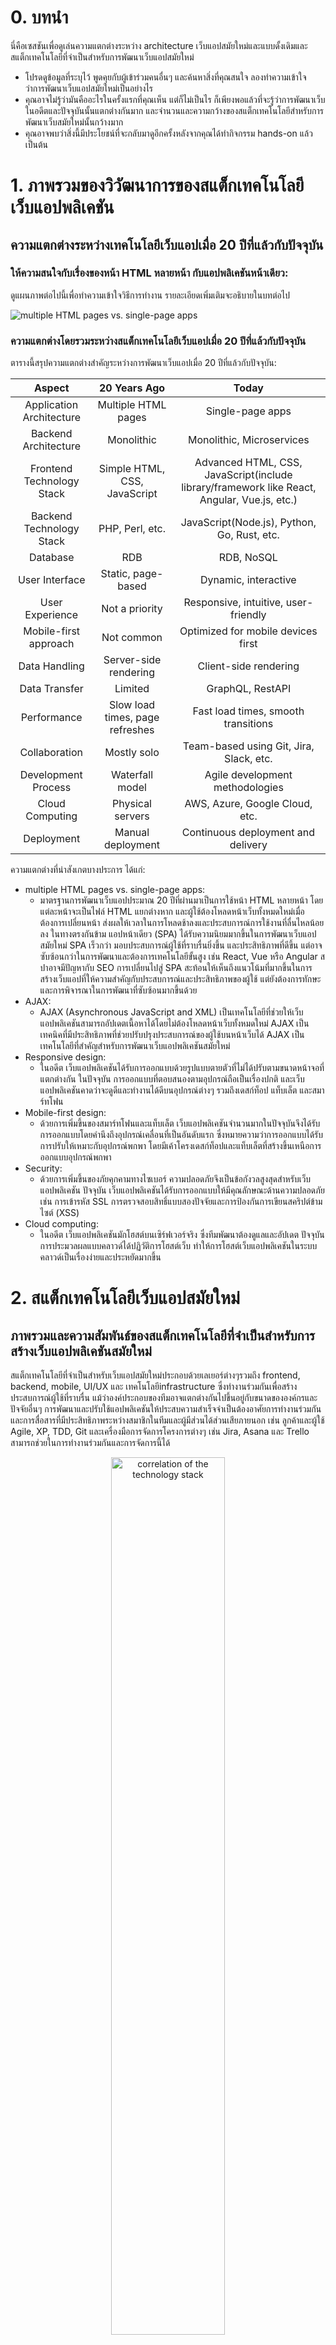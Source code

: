 # 0. บทนำ

นี่คือเซสชันเพื่อดูเล่นความแตกต่างระหว่าง architecture เว็บแอปสมัยใหม่และแบบดั้งเดิมและสแต็กเทคโนโลยีที่จำเป็นสำหรับการพัฒนาเว็บแอปสมัยใหม่

- โปรดดูข้อมูลที่ระบุไว้ พูดคุยกับผู้เข้าร่วมคนอื่นๆ และค้นหาสิ่งที่คุณสนใจ ลองทำความเข้าใจว่าการพัฒนาเว็บแอปสมัยใหม่เป็นอย่างไร
- คุณอาจไม่รู้ว่ามันคืออะไรในครั้งแรกที่คุณเห็น แต่ก็ไม่เป็นไร ก็เพียงพอแล้วที่จะรู้ว่าการพัฒนาเว็บในอดีตและปัจจุบันนั้นแตกต่างกันมาก และจำนวนและความกว้างของสแต็กเทคโนโลยีสำหรับการพัฒนาเว็บสมัยใหม่นั้นกว้างมาก
- คุณอาจพบว่าสิ่งนี้มีประโยชน์ที่จะกลับมาดูอีกครั้งหลังจากคุณได้ทำกิจกรรม hands-on แล้ว เป็นต้น

# 1. ภาพรวมของวิวัฒนาการของสแต็กเทคโนโลยีเว็บแอปพลิเคชัน

## ความแตกต่างระหว่างเทคโนโลยีเว็บแอปเมื่อ 20 ปีที่แล้วกับปัจจุบัน

### ให้ความสนใจกับเรื่องของหน้า HTML หลายหน้า กับแอปพลิเคชันหน้าเดียว:

ดูแผนภาพต่อไปนี้เพื่อทำความเข้าใจวิธีการทำงาน รายละเอียดเพิ่มเติมจะอธิบายในบทต่อไป

![multiple HTML pages vs. single-page apps](./img/mpa_vs_spa.jpg)

### ความแตกต่างโดยรวมระหว่างสแต็กเทคโนโลยีเว็บแอปเมื่อ 20 ปีที่แล้วกับปัจจุบัน

ตารางนี้สรุปความแตกต่างสำคัญระหว่างการพัฒนาเว็บแอปเมื่อ 20 ปีที่แล้วกับปัจจุบัน:


|          Aspect         | 20 Years Ago | Today                      |
|:-----------------------:|:------------:|:--------------------------:|
|    Application Architecture | Multiple HTML pages | Single-page apps |
|       Backend Architecture | Monolithic	| Monolithic, Microservices|
|    Frontend Technology Stack | Simple HTML, CSS, JavaScript | Advanced HTML, CSS, JavaScript(include library/framework like React, Angular, Vue.js, etc.) |
|       Backend Technology Stack | PHP, Perl, etc. |  JavaScript(Node.js), Python, Go, Rust, etc.|
|         Database           | RDB	| RDB, NoSQL| 
|        User Interface     | Static, page-based | Dynamic, interactive |
|        User Experience    | Not a priority | Responsive, intuitive, user-friendly |
|     Mobile-first approach | Not common | Optimized for mobile devices first |
|         Data Handling     | Server-side rendering | Client-side rendering |
|         Data Transfer     | Limited | GraphQL, RestAPI |
|          Performance      | Slow load times, page refreshes | Fast load times, smooth transitions |
|         Collaboration     | Mostly solo | Team-based using Git, Jira, Slack, etc. |
|   Development Process     | Waterfall model | Agile development methodologies |
|       Cloud Computing     | Physical servers | AWS, Azure, Google Cloud, etc. |
|          Deployment       | Manual deployment | Continuous deployment and delivery |

ความแตกต่างที่น่าสังเกตบางประการ ได้แก่:

- multiple HTML pages vs. single-page apps:
  - มาตรฐานการพัฒนาเว็บแอปประมาณ 20 ปีที่ผ่านมาเป็นการใช้หน้า HTML หลายหน้า โดยแต่ละหน้าจะเป็นไฟล์ HTML แยกต่างหาก และผู้ใช้ต้องโหลดหน้าเว็บทั้งหมดใหม่เมื่อต้องการเปลี่ยนหน้า ส่งผลให้เวลาในการโหลดช้าลงและประสบการณ์การใช้งานที่ลื่นไหลน้อยลง ในทางตรงกันข้าม แอปหน้าเดียว (SPA) ได้รับความนิยมมากขึ้นในการพัฒนาเว็บแอปสมัยใหม่ SPA เร็วกว่า มอบประสบการณ์ผู้ใช้ที่ราบรื่นยิ่งขึ้น และประสิทธิภาพที่ดีขึ้น แต่อาจซับซ้อนกว่าในการพัฒนาและต้องการเทคโนโลยีขั้นสูง เช่น React, Vue หรือ Angular สปาอาจมีปัญหากับ SEO การเปลี่ยนไปสู่ SPA สะท้อนให้เห็นถึงแนวโน้มที่มากขึ้นในการสร้างเว็บแอปที่ให้ความสำคัญกับประสบการณ์และประสิทธิภาพของผู้ใช้ แต่ยังต้องการทักษะและการพิจารณาในการพัฒนาที่ซับซ้อนมากขึ้นด้วย
- AJAX: 
  - AJAX (Asynchronous JavaScript and XML) เป็นเทคโนโลยีที่ช่วยให้เว็บแอปพลิเคชันสามารถอัปเดตเนื้อหาได้โดยไม่ต้องโหลดหน้าเว็บทั้งหมดใหม่  AJAX เป็นเทคนิคที่มีประสิทธิภาพที่ช่วยปรับปรุงประสบการณ์ของผู้ใช้บนหน้าเว็บได้  AJAX เป็นเทคโนโลยีที่สำคัญสำหรับการพัฒนาเว็บแอปพลิเคชันสมัยใหม่
- Responsive design: 
  - ในอดีต เว็บแอปพลิเคชันได้รับการออกแบบด้วยรูปแบบตายตัวที่ไม่ได้ปรับตามขนาดหน้าจอที่แตกต่างกัน ในปัจจุบัน การออกแบบที่ตอบสนองตามอุปกรณ์ถือเป็นเรื่องปกติ และเว็บแอปพลิเคชันคาดว่าจะดูดีและทำงานได้ดีบนอุปกรณ์ต่างๆ รวมถึงเดสก์ท็อป แท็บเล็ต และสมาร์ทโฟน
- Mobile-first design:
  - ด้วยการเพิ่มขึ้นของสมาร์ทโฟนและแท็บเล็ต เว็บแอปพลิเคชันจำนวนมากในปัจจุบันจึงได้รับการออกแบบโดยคำนึงถึงอุปกรณ์เคลื่อนที่เป็นอันดับแรก ซึ่งหมายความว่าการออกแบบได้รับการปรับให้เหมาะกับอุปกรณ์พกพา โดยมีเค้าโครงเดสก์ท็อปและแท็บเล็ตที่สร้างขึ้นเหนือการออกแบบอุปกรณ์พกพา
- Security:
  - ด้วยการเพิ่มขึ้นของภัยคุกคามทางไซเบอร์ ความปลอดภัยจึงเป็นข้อกังวลสูงสุดสำหรับเว็บแอปพลิเคชัน ปัจจุบัน เว็บแอปพลิเคชันได้รับการออกแบบให้มีคุณลักษณะด้านความปลอดภัย เช่น การเข้ารหัส SSL การตรวจสอบสิทธิ์แบบสองปัจจัยและการป้องกันการเขียนสคริปต์ข้ามไซต์ (XSS)
- Cloud computing:
  - ในอดีต เว็บแอปพลิเคชันมักโฮสต์บนเซิร์ฟเวอร์จริง ซึ่งทีมพัฒนาต้องดูแลและอัปเดต ปัจจุบัน การประมวลผลแบบคลาวด์ได้ปฏิวัติการโฮสต์เว็บ ทำให้การโฮสต์เว็บแอปพลิเคชันในระบบคลาวด์เป็นเรื่องง่ายและประหยัดมากขึ้น

# 2. สแต็กเทคโนโลยีเว็บแอปสมัยใหม่

## ภาพรวมและความสัมพันธ์ของสแต็กเทคโนโลยีที่จำเป็นสำหรับการสร้างเว็บแอปพลิเคชันสมัยใหม่

สแต็กเทคโนโลยีที่จำเป็นสำหรับเว็บแอปสมัยใหม่ประกอบด้วยเลเยอร์ต่างๆรวมถึง frontend, backend, mobile, UI/UX และ เทคโนโลยีinfrastructure ซึ่งทำงานร่วมกันเพื่อสร้างประสบการณ์ผู้ใช้ที่ราบรื่น แม้ว่าองค์ประกอบของทีมอาจแตกต่างกันไปขึ้นอยู่กับขนาดขององค์กรและปัจจัยอื่นๆ การพัฒนาและปรับใช้แอปพลิเคชันให้ประสบความสำเร็จจำเป็นต้องอาศัยการทำงานร่วมกันและการสื่อสารที่มีประสิทธิภาพระหว่างสมาชิกในทีมและผู้มีส่วนได้ส่วนเสียภายนอก เช่น ลูกค้าและผู้ใช้ Agile, XP, TDD, Git และเครื่องมือการจัดการโครงการต่างๆ เช่น Jira, Asana และ Trello สามารถช่วยในการทำงานร่วมกันและการจัดการนี้ได้

<div align="center">
<img src="./img/correlation_tech_stack.jpg" alt="correlation of the technology stack" width="60%">
</div>

### คำอธิบายสั้น ๆ ของแต่ละเลเยอร์เทคโนโลยีในสแต็กการพัฒนาเว็บแอปสมัยใหม่:

- Frontend: 
  - เลเยอร์นี้มีหน้าที่สร้าง user interface และ user experience ของแอปพลิเคชัน โดยใช้เทคโนโลยีเช่น HTML, CSS, JavaScript และfrontend frameworksต่างๆ เช่น React, Vue และ Angular
- Backend:
  - เลเยอร์นี้มีหน้าที่จัดการตรรกะทางธุรกิจและการจัดเก็บข้อมูลของแอปพลิเคชัน โดยใช้เทคโนโลยีserver-side เช่น ภาษาการเขียนโปรแกรม เช่น Node.js, Python, Ruby และ Java และframeworkต่างๆ เช่น Express.js, Nest.js, Django, FastAPI, Spring, Ruby on Rails
- Mobile:
  - เลเยอร์นี้มีหน้าที่ในการพัฒนาแอปพลิเคชันมือถือที่ทำงานควบคู่กับเว็บแอป ใช้ framework การพัฒนาแอพแบบเนทีฟเช่น Swift, Kotlin และ Java หรือ framework การพัฒนา cross-platform เช่น React Native และ Flutter
- UI/UX: 
  - เลเยอร์นี้มีหน้าที่สร้างประสบการณ์ผู้ใช้ที่ดึงดูดสายตาและราบรื่นสำหรับแอปพลิเคชัน โดยใช้เครื่องมือออกแบบ เช่น Sketch, Figma และ Adobe XD
- Infrastructure:
  - เลเยอร์นี้มีหน้าที่การปรับใช้ การปรับขนาด และการจัดการแอปพลิเคชัน ใช้ cloud platform เช่น AWS, Azure และ GCP และเครื่องมือ DevOps เช่น Docker, Kubernetes, Ansible และ Terraform

แต่ละเลเยอร์ต้องการชุดทักษะและความเชี่ยวชาญที่แตกต่างกัน และการทำงานร่วมกันระหว่างทีมต่างๆ เป็นสิ่งสำคัญเพื่อให้มั่นใจว่าการพัฒนาและการปรับใช้แอปพลิเคชันประสบความสำเร็จ

## แผนภาพพร้อมชื่อโดยละเอียด (เป็นตัวอย่างเท่านั้น) ของสแต็คเทคโนโลยีที่จำเป็นสำหรับเว็บแอปสมัยใหม่

ชื่อโดยละเอียดของสแต็คเทคโนโลยีที่จำเป็นสำหรับการพัฒนาเว็บแอปพลิเคชันสมัยใหม่แสดงอยู่ในตัวอย่างบนสติกกี่ นี่เป็นเพียงตัวอย่างเท่านั้น ผู้เขียนได้โพสต์สติกกี่พร้อมชื่อสแต็กเทคโนโลยีที่คิดขึ้นได้อย่างรวดเร็วในเวลาที่เขียน โปรดทราบว่าเทคโนโลยีมีการพัฒนาอย่างต่อเนื่อง และข้อมูลนี้อาจล้าสมัยได้ทุกเมื่อ

![the detailed names of the technology stacks examples](./img/technology_stack_name_examples.jpg)

# 3. Links
- [MDN Web Docs](https://developer.mozilla.org/en-US/docs/Learn)
  - มีการรวบรวมข้อมูลเกี่ยวกับเทคโนโลยีเว็บ นอกจากนี้ยังมีแบบฝึกหัดสำหรับผู้เริ่มต้น
- [microsoft/Web-Dev-For-Beginners](https://microsoft.github.io/Web-Dev-For-Beginners/#/)
  - หลักสูตรสำหรับผู้เริ่มต้นในการพัฒนาเว็บที่ Microsoft นำเสนอ
    - [เนื้อหาเพิ่มเติม](https://learn.microsoft.com/en-us/users/wirelesslife/collections/p1ddcy5jwy0jkm) ของหลักสูตรข้างต้น
      - นอกจากเนื้อหาด้านบนนี้แล้ว ยังมีเนื้อหาที่หลากหลายให้เลือกใน [Microsoft Learn](https://learn.microsoft.com/en-us/training/) เพิ่มเติม
- [web.dev](https://web.dev/)
  - คำแนะนำสำหรับการพัฒนาเว็บสมัยใหม่ โดย Google
- [Developer Roadmaps](https://roadmap.sh/)
  - มีชุดของแผนงานที่จะแนะนำผู้เรียนผ่านเส้นทางต่างๆ ของการพัฒนาเว็บ นอกจากนี้ แผนงานจะได้รับการอัปเดตเป็นประจำเพื่อให้ทันกับแนวโน้มและเทคโนโลยีล่าสุดในด้านนี้
- [The State of JS](https://2022.stateofjs.com/en-US/)
  - เว็บไซต์นี้รวบรวมแบบสำรวจที่รวบรวมจากนักพัฒนาเว็บทั่วโลกทุกปี เป็นข้อมูลอ้างอิงที่ดีในการดูแนวโน้มและสถานะเกี่ยวกับ JavaScript โปรดทราบว่า URL จะเปลี่ยนแปลงทุกปี
